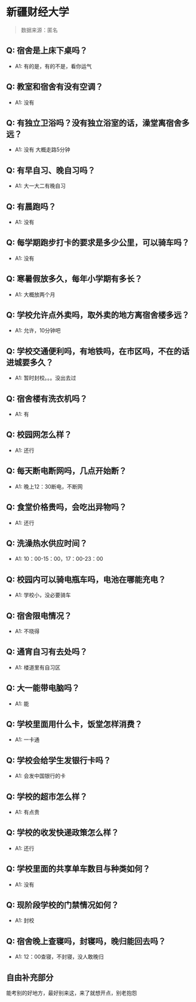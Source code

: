 # 新疆财经大学

> 数据来源：匿名

## Q: 宿舍是上床下桌吗？

- A1: 有的是，有的不是，看你运气

## Q: 教室和宿舍有没有空调？

- A1: 没有

## Q: 有独立卫浴吗？没有独立浴室的话，澡堂离宿舍多远？

- A1: 没有     大概走路5分钟

## Q: 有早自习、晚自习吗？

- A1: 大一大二有晚自习

## Q: 有晨跑吗？

- A1: 没有

## Q: 每学期跑步打卡的要求是多少公里，可以骑车吗？

- A1: 没有

## Q: 寒暑假放多久，每年小学期有多长？

- A1: 大概放两个月

## Q: 学校允许点外卖吗，取外卖的地方离宿舍楼多远？

- A1: 允许，10分钟吧

## Q: 学校交通便利吗，有地铁吗，在市区吗，不在的话进城要多久？

- A1: 暂时封校。。。没出去过

## Q: 宿舍楼有洗衣机吗？

- A1: 有

## Q: 校园网怎么样？

- A1: 还行

## Q: 每天断电断网吗，几点开始断？

- A1: 晚上12：30断电，不断网

## Q: 食堂价格贵吗，会吃出异物吗？

- A1: 还行

## Q: 洗澡热水供应时间？

- A1: 10：00-15：00，17：00-23：00

## Q: 校园内可以骑电瓶车吗，电池在哪能充电？

- A1: 学校小，没必要骑车

## Q: 宿舍限电情况？

- A1: 不晓得

## Q: 通宵自习有去处吗？

- A1: 楼道里有自习区

## Q: 大一能带电脑吗？

- A1: 能

## Q: 学校里面用什么卡，饭堂怎样消费？

- A1: 一卡通

## Q: 学校会给学生发银行卡吗？

- A1: 会发中国银行的卡

## Q: 学校的超市怎么样？

- A1: 有点贵

## Q: 学校的收发快递政策怎么样？

- A1: 还行

## Q: 学校里面的共享单车数目与种类如何？

- A1: 没有

## Q: 现阶段学校的门禁情况如何？

- A1: 封校

## Q: 宿舍晚上查寝吗，封寝吗，晚归能回去吗？

- A1: 12：00查寝，不封寝，没人敢晚归

## 自由补充部分

能考别的好地方，最好别来这，来了就想开点，别老抱怨